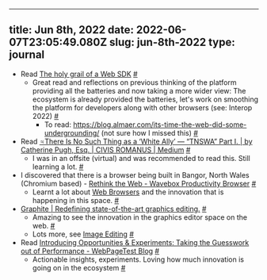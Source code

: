 
---
title: Jun 8th, 2022 
date: 2022-06-07T23:05:49.080Z
slug: jun-8th-2022
type: journal
---
* Read [The holy grail of a Web SDK](https://blog.almaer.com/the-holy-grail-of-a-web-sdk/) [#](#629fd9cd-d05c-403f-aa39-5c8f54450e19)<a name="629fd9cd-d05c-403f-aa39-5c8f54450e19"></a>
  * Great read and reflections on previous thinking of the platform providing all the batteries and now taking a more wider view: The ecosystem is already provided the batteries, let's work on smoothing the platform for developers along with other browsers (see: Interop 2022) [#](#62a11a67-82af-4365-bc67-66d557023f25)<a name="62a11a67-82af-4365-bc67-66d557023f25"></a>
    * To read: https://blog.almaer.com/its-time-the-web-did-some-undergrounding/ (not sure how I missed this) [#](#62a11ab5-790b-43b4-a5ef-fcbc28506f58)<a name="62a11ab5-790b-43b4-a5ef-fcbc28506f58"></a>
* Read [♃There Is No Such Thing as a ‘White Ally’ — “TNSWA” Part I. | by Catherine Pugh, Esq. | CIVIS ROMANUS | Medium](https://medium.com/we-defeat-the-enemies-we-define/there-is-no-such-thing-as-a-white-ally-469bb82799f2) [#](#62a05e4a-92ba-439f-b0ef-c35724e39c9f)<a name="62a05e4a-92ba-439f-b0ef-c35724e39c9f"></a>
  * I was in an offsite (virtual) and was recommended to read this. Still learning a lot. [#](#62a11b10-1ddf-457c-96f7-624ebe33d832)<a name="62a11b10-1ddf-457c-96f7-624ebe33d832"></a>
* I discovered that there is a browser being built in Bangor, North Wales (Chromium based) - [Rethink the Web - Wavebox Productivity Browser](https://wavebox.io/) [#](#62a0e1f6-8ebb-42a9-872e-ec19e0b81041)<a name="62a0e1f6-8ebb-42a9-872e-ec19e0b81041"></a>
  * Learnt a lot about [Web Browsers](../entry/web-browsers) and the innovation that is happening in this space. [#](#62a106b0-f4d0-4b7a-afca-3341e5c7b11a)<a name="62a106b0-f4d0-4b7a-afca-3341e5c7b11a"></a>
* [Graphite | Redefining state-of-the-art graphics editing.](https://graphite.rs) [#](#62a106e8-e6aa-4134-8149-ba25e442bc6b)<a name="62a106e8-e6aa-4134-8149-ba25e442bc6b"></a>
  * Amazing to see the innovation in the graphics editor space on the web. [#](#62a106f1-05d7-4eb6-a324-cead37a44ade)<a name="62a106f1-05d7-4eb6-a324-cead37a44ade"></a>
  * Lots more, see [Image Editing](../entry/image-editing) [#](#62a11b35-f06c-4607-8a5d-f1526015924c)<a name="62a11b35-f06c-4607-8a5d-f1526015924c"></a>
* Read [Introducing Opportunities &amp; Experiments: Taking the Guesswork out of Performance - WebPageTest Blog](https://blog.webpagetest.org/posts/introducing-opportunities-and-experiments/) [#](#62a11b6f-52a3-440c-91a1-47defed7f7c9)<a name="62a11b6f-52a3-440c-91a1-47defed7f7c9"></a>
  * Actionable insights, experiments. Loving how much innovation is going on in the ecosystem [#](#62a11b96-09d8-4887-b55e-3d007ab5b4c6)<a name="62a11b96-09d8-4887-b55e-3d007ab5b4c6"></a>

